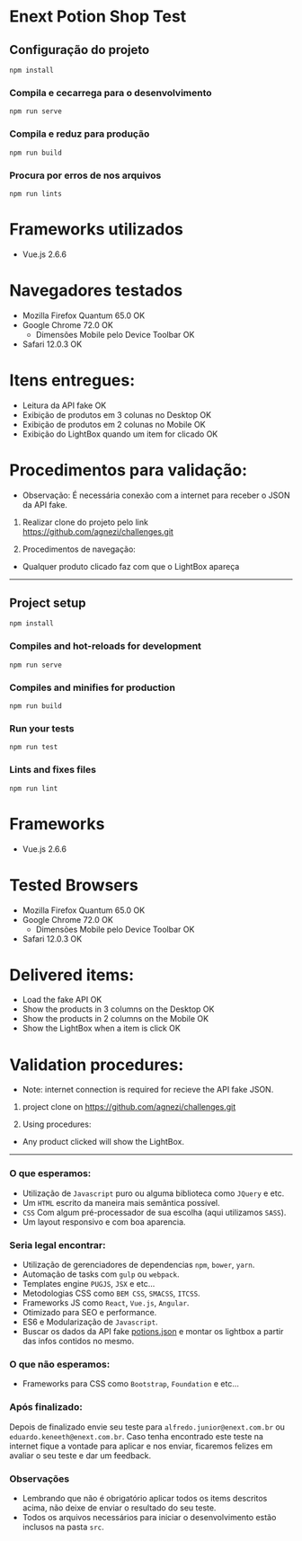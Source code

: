 # Enext Potion Shop Test

## Configuração do projeto
```
npm install
```
### Compila e cecarrega para o desenvolvimento
```
npm run serve
```
### Compila e reduz para produção
```
npm run build
```
### Procura por erros de nos arquivos
```
npm run lints
```

# Frameworks utilizados

* Vue.js 2.6.6

# Navegadores testados

* Mozilla Firefox Quantum 65.0 OK
* Google Chrome 72.0 OK
    * Dimensões Mobile pelo Device Toolbar OK
* Safari 12.0.3 OK

# Itens entregues:

* Leitura da API fake OK
* Exibição de produtos em 3 colunas no Desktop OK
* Exibição de produtos em 2 colunas no Mobile OK
* Exibição do LightBox quando um item for clicado OK

# Procedimentos para validação:

* Observação: É necessária conexão com a internet para receber o JSON da API fake.
1. Realizar clone do projeto pelo link https://github.com/agnezi/challenges.git

2. Procedimentos de navegação:
* Qualquer produto clicado faz com que o LightBox apareça

-----------------------------------------------------------------------------------------

## Project setup
```
npm install
```

### Compiles and hot-reloads for development
```
npm run serve
```

### Compiles and minifies for production
```
npm run build
```

### Run your tests
```
npm run test
```

### Lints and fixes files
```
npm run lint
```


# Frameworks 

*  Vue.js 2.6.6

# Tested Browsers

* Mozilla Firefox Quantum 65.0 OK
* Google Chrome 72.0 OK
    * Dimensões Mobile pelo Device Toolbar OK
* Safari 12.0.3 OK

# Delivered items:

* Load the fake API OK
* Show the products in 3 columns on the Desktop OK
* Show the products in 2 columns on the Mobile OK
* Show the LightBox when a item is click OK

# Validation procedures:
* Note: internet connection is required for recieve the API fake JSON.
1. project clone on https://github.com/agnezi/challenges.git

2. Using procedures:
* Any product clicked will show the LightBox.

-----------------------------------------------------------------------------------------

### O que esperamos:
* Utilização de `Javascript` puro ou alguma biblioteca como `JQuery` e etc.
* Um `HTML` escrito da maneira mais semântica possível.
* `CSS` Com algum pré-processador de sua escolha (aqui utilizamos `SASS`).
* Um layout responsivo e com boa aparencia.

### Seria legal encontrar:
* Utilização de gerenciadores de dependencias `npm`, `bower`, `yarn`.
* Automação de tasks com `gulp` ou `webpack`.
* Templates engine `PUGJS`, `JSX` e etc...
* Metodologias CSS como `BEM CSS`, `SMACSS`, `ITCSS`.
* Frameworks JS como `React`, `Vue.js`, `Angular`.
* Otimizado para SEO e performance.
* ES6 e Modularização de `Javascript`.
* Buscar os dados da API fake [potions.json](https://cdn.rawgit.com/LucasRuy/1d4a5d45e2ea204d712d0b324af28bab/raw/342e0e9277be486102543c7f50ef5fcf193234b6/potions.json) e montar os lightbox a partir das infos contidos no mesmo.

### O que não esperamos:
* Frameworks para CSS como `Bootstrap`, `Foundation` e etc...

### Após finalizado:
Depois de finalizado envie seu teste para `alfredo.junior@enext.com.br` ou `eduardo.keneeth@enext.com.br`. Caso tenha encontrado este teste na internet fique a vontade para aplicar e nos enviar, ficaremos felizes em avaliar o seu teste e dar um feedback.

### Observações
* Lembrando que não é obrigatório aplicar todos os items descritos acima, não deixe de enviar o resultado do seu teste.
* Todos os arquivos necessários para iniciar o desenvolvimento estão inclusos na pasta `src`.